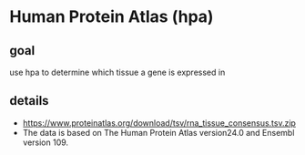 # Human Protein Atlas (hpa)

## goal

use hpa to determine which tissue a gene is expressed in

## details
- https://www.proteinatlas.org/download/tsv/rna_tissue_consensus.tsv.zip
- The data is based on The Human Protein Atlas version24.0 and Ensembl version 109.